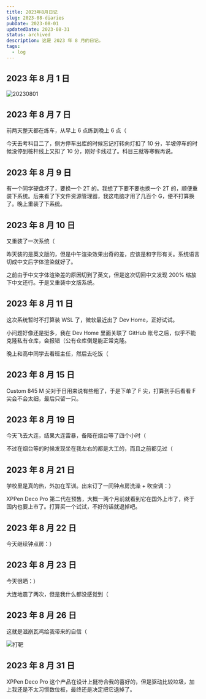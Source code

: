```yaml
---
title: 2023年8月日记
slug: 2023-08-diaries
pubDate: 2023-08-01
updatedDate: 2023-08-31
status: archived
description: 这是 2023 年 8 月的日记。
tags:
  - log
---
```


## 2023 年 8 月 1 日

![20230801](https://img.jinng.org/2023-08-01/20230801.jpg)

## 2023 年 8 月 7 日

前两天整天都在练车，从早上 6 点练到晚上 6 点（

今天去考科目二了，侧方停车出库的时候忘记打转向灯扣了 10 分，半坡停车的时候没停到桩杆线上又扣了 10 分，刚好卡线过了。科目三就等寒假再说。

## 2023 年 8 月 9 日

有一个同学硬盘坏了，要换一个 2T 的。我想了下要不要也换一个 2T 的，顺便重装下系统。后来看了下文件资源管理器，我这电脑才用了几百个 G，便不打算换了。晚上重装了下系统。

## 2023 年 8 月 10 日

又重装了一次系统（

昨天装的是英文版的，但是中午渲染效果出奇的差，应该是和字形有关。系统语言切成中文后字体渲染就好了。

之前由于中文字体渲染差的原因切到了英文，但是这次切回中文发现 200% 缩放下中文还行。于是又重装中文版系统。

## 2023 年 8 月 11 日

这次系统暂时不打算装 WSL 了，微软最近出了 Dev Home，正好试试。

小问题好像还是挺多，我在 Dev Home 里面关联了 GitHub 账号之后，似乎不能克隆私有仓库，会报错（公有仓库倒是能正常克隆。

晚上和高中同学去看班主任，然后去吃饭（

## 2023 年 8 月 15 日

Custom 845 M 尖对于日用来说有些粗了，于是下单了 F 尖，打算到手后看看 F 尖会不会太细，最后只留一只。

## 2023 年 8 月 19 日

今天飞去大连，结果大连雷暴，备降在烟台等了四个小时（

不过在烟台等的时候发现坐在我左右的都是大工的，而且之前都见过（

## 2023 年 8 月 21 日

学校里是真的热，外加在军训。出来订了一间钟点房洗澡 + 吹空调：）

XPPen Deco Pro 第二代在预售，大概一两个月前就看到它在国外上市了，终于国内也要上市了。打算买一个试试，不好的话就退掉吧。

## 2023 年 8 月 22 日

今天继续钟点房：）

## 2023 年 8 月 23 日

今天很晒：）

大连地震了两次，但是我什么都没感觉到（

## 2023 年 8 月 26 日

这就是滋崩瓦鸡给我带来的自信（

![打靶](https://img.jinng.org/2023-08-01/20230826.jpg)

## 2023 年 8 月 31 日

XPPen Deco Pro 这个产品在设计上挺符合我的喜好的，但是驱动比较垃圾，加上我还是不太习惯数位板，最终还是决定把它退掉了。
